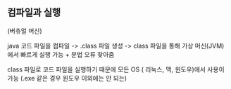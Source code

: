 ## 컴파일과 실행
(버츄얼 머신)

java 코드 파일을 컴파일 -> .class 파일 생성 -> class 파일을 통해 가상 머신(JVM)에서 빠르게 실행 가능 + 문법 오류 찾아줌 

class 파일로 코드 파일을 실행하기 때문에 모든 OS ( 리눅스, 맥, 윈도우)에서 사용이 가능 (.exe 같은 경우 윈도우 이외에는 안 되는)
